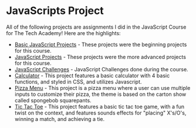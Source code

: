 <h1> JavaScripts Project</h1>
All of the following projects are assignments I did in the JavaScript Course for The Tech Academy! Here are the highlights:

<ul>
  <li><a href="https://github.com/julianne-murdock/JavaScript_Projects/tree/main/Basic_JavaScript_Projects">Basic JavaScript Projects</a> - These projects were the beginning projects for this course.</li>
  <li><a href="https://github.com/julianne-murdock/Python_Projects/tree/main/Django_Checkbook">JavaScript Projects</a> - These projects were the more advanced projects for this course.</li>
  <li><a href="https://github.com/julianne-murdock/Python_Projects/tree/main/Basic_Python_Projects/File_Transfer">JavaScript Challenges</a> - JavaScript Challenges done during the course.</li>
  <li><a href="https://github.com/julianne-murdock/Python_Projects/tree/main/python-projects">Calculator</a> - This project features a basic calculator with 4 basic functions, and styled in CSS, and utilizes Javascript.</li>
  <li><a href="https://github.com/julianne-murdock/Python_Projects/tree/main/python-projects">Pizza Menu</a> - This project is a pizza menu where a user can use multiple inputs to customize their pizza, the theme is based on the carton show called spongebob squarepants.</li>
  <li><a href="https://github.com/julianne-murdock/Python_Projects/tree/main/python-projects">Tic Tac Toe</a> - This project features a basic tic tac toe game, with a fun twist on the context, and features sounds effects for "placing" X's/O's, winning a match, and achieving a tie.</li>
</ul>
